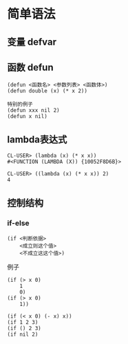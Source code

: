 # 简单语法


## 变量 defvar

## 函数 defun

	(defun <函数名> <参数列表> <函数体>)
	(defun double (x) (* x 2))

	特别的例子
	(defun xxx nil 2)
	(defun x nil)


## lambda表达式

	CL-USER> (lambda (x) (* x x))
	#<FUNCTION (LAMBDA (X)) {10052F8D6B}>

	CL-USER> ((lambda (x) (* x x)) 2)
	4


## 控制结构

### if-else


	(if <判断依据>
		<成立则这个值>
		<不成立这这个值>)

例子

	(if (> x 0)
		1
		0)
	(if (> x 0)
		1))

	(if (< x 0) (- x) x))
	(if 1 2 3)
	(if () 2 3)
	(if nil 2)

